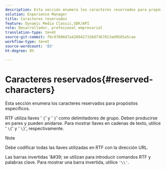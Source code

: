 ```yaml
---
description: Esta sección enumera los caracteres reservados para propósitos específicos.
solution: Experience Manager
title: Caracteres reservados
feature: Dynamic Media Classic,SDK/API
role: Desarrollador, profesional empresarial
translation-type: tm+mt
source-git-commit: f6c97606d7a4209427316d7367013ad9585a5cae
workflow-type: tm+mt
source-wordcount: '83'
ht-degree: 0%

---
```



# Caracteres reservados{#reserved-characters}

Esta sección enumera los caracteres reservados para propósitos específicos.

RTF utiliza llaves &#39; `{`&#39; y &#39; `}`&#39; como delimitadores de grupo. Deben producirse en pares y pueden anidarse. Para mostrar llaves en cadenas de texto, utilice &#39; `\{`&#39; y &#39; `\}`&#39;, respectivamente.

>[!NOTE]
>
>Debe codificar todas las llaves utilizadas en RTF con la dirección URL.

Las barras invertidas &#39;\&#39; se utilizan para introducir comandos RTF y palabras clave. Para mostrar una barra invertida, utilice `'\\'`.

